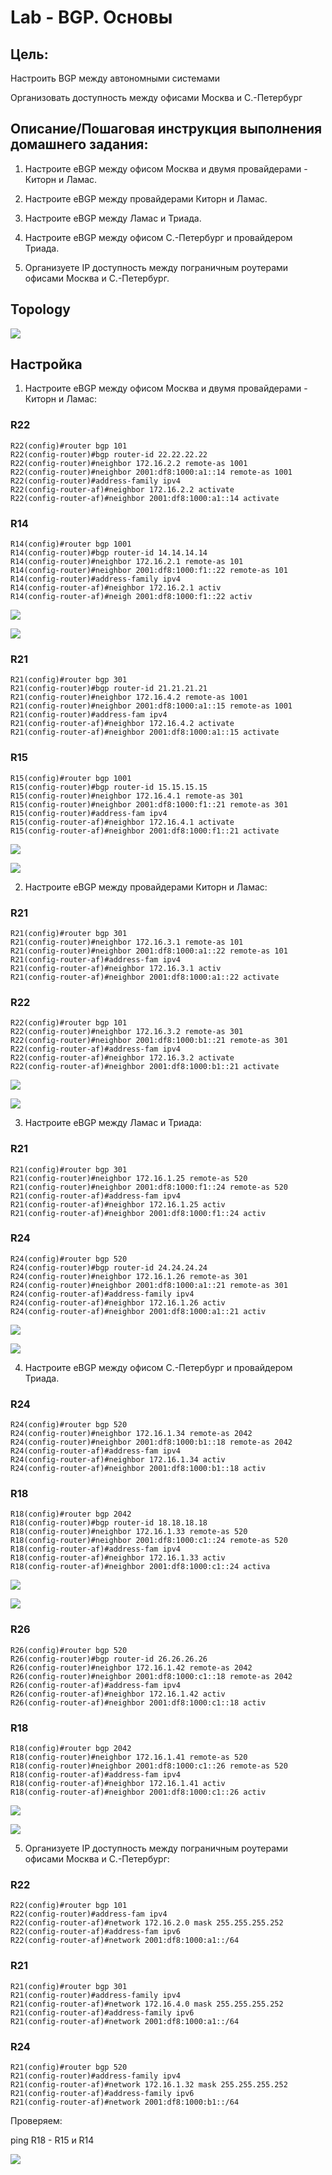 # Lab - BGP. Основы

## Цель:
   Настроить BGP между автономными системами
   
   Организовать доступность между офисами Москва и С.-Петербург

## Описание/Пошаговая инструкция выполнения домашнего задания:

   1. Настроите eBGP между офисом Москва и двумя провайдерами - Киторн и Ламас.
   
   2. Настроите eBGP между провайдерами Киторн и Ламас.
   
   3. Настроите eBGP между Ламас и Триада.
   
   4. Настроите eBGP между офисом С.-Петербург и провайдером Триада.
   
   5. Организуете IP доступность между пограничным роутерами офисами Москва и С.-Петербург.

## Topology

![](img/topology.png)

## Настройка

   1. Настроите eBGP между офисом Москва и двумя провайдерами - Киторн и Ламас:
   
### R22

```
R22(config)#router bgp 101
R22(config-router)#bgp router-id 22.22.22.22
R22(config-router)#neighbor 172.16.2.2 remote-as 1001
R22(config-router)#neighbor 2001:df8:1000:a1::14 remote-as 1001
R22(config-router)#address-family ipv4
R22(config-router-af)#neighbor 172.16.2.2 activate
R22(config-router-af)#neighbor 2001:df8:1000:a1::14 activate
```

### R14

```
R14(config)#router bgp 1001
R14(config-router)#bgp router-id 14.14.14.14
R14(config-router)#neighbor 172.16.2.1 remote-as 101
R14(config-router)#neighbor 2001:df8:1000:f1::22 remote-as 101
R14(config-router)#address-family ipv4
R14(config-router-af)#neighbor 172.16.2.1 activ
R14(config-router-af)#neigh 2001:df8:1000:f1::22 activ
```

![](img/r22_r14_bgp_sum.png)

![](img/r14_r22_bgp_sum.png)


### R21

```
R21(config)#router bgp 301
R21(config-router)#bgp router-id 21.21.21.21
R21(config-router)#neighbor 172.16.4.2 remote-as 1001
R21(config-router)#neighbor 2001:df8:1000:a1::15 remote-as 1001
R21(config-router)#address-fam ipv4
R21(config-router-af)#neighbor 172.16.4.2 activate
R21(config-router-af)#neighbor 2001:df8:1000:a1::15 activate
```

### R15

```
R15(config)#router bgp 1001
R15(config-router)#bgp router-id 15.15.15.15
R15(config-router)#neighbor 172.16.4.1 remote-as 301
R15(config-router)#neighbor 2001:df8:1000:f1::21 remote-as 301
R15(config-router)#address-fam ipv4
R15(config-router-af)#neighbor 172.16.4.1 activate
R15(config-router-af)#neighbor 2001:df8:1000:f1::21 activate
```

![](img/r21_r15_bgp_sum.png)

![](img/r15_r21_bgp_sum.png)

   2. Настроите eBGP между провайдерами Киторн и Ламас:
   
### R21

```
R21(config)#router bgp 301
R21(config-router)#neighbor 172.16.3.1 remote-as 101
R21(config-router)#neighbor 2001:df8:1000:a1::22 remote-as 101
R21(config-router-af)#address-fam ipv4                      
R21(config-router-af)#neighbor 172.16.3.1 activ
R21(config-router-af)#neighbor 2001:df8:1000:a1::22 activate
```

### R22

```
R22(config)#router bgp 101
R22(config-router)#neighbor 172.16.3.2 remote-as 301
R22(config-router)#neighbor 2001:df8:1000:b1::21 remote-as 301
R22(config-router-af)#address-fam ipv4
R22(config-router-af)#neighbor 172.16.3.2 activate
R22(config-router-af)#neighbor 2001:df8:1000:b1::21 activate
```

![](img/r22_r21_bgp_sum.png)

![](img/r21_r22_bgp_sum.png)

   3. Настроите eBGP между Ламас и Триада:
   
### R21

```
R21(config)#router bgp 301
R21(config-router)#neighbor 172.16.1.25 remote-as 520
R21(config-router)#neighbor 2001:df8:1000:f1::24 remote-as 520
R21(config-router-af)#address-fam ipv4
R21(config-router-af)#neighbor 172.16.1.25 activ
R21(config-router-af)#neighbor 2001:df8:1000:f1::24 activ
```

### R24

```
R24(config)#router bgp 520
R24(config-router)#bgp router-id 24.24.24.24
R24(config-router)#neighbor 172.16.1.26 remote-as 301
R24(config-router)#neighbor 2001:df8:1000:a1::21 remote-as 301
R24(config-router-af)#address-family ipv4                 
R24(config-router-af)#neighbor 172.16.1.26 activ
R24(config-router-af)#neighbor 2001:df8:1000:a1::21 activ
```

![](img/r24_r21_bgp_sum.png)

![](img/r21_r24_bgp_sum.png)

   4. Настроите eBGP между офисом С.-Петербург и провайдером Триада.
   
### R24

```
R24(config)#router bgp 520
R24(config-router)#neighbor 172.16.1.34 remote-as 2042
R24(config-router)#neighbor 2001:df8:1000:b1::18 remote-as 2042
R24(config-router-af)#address-fam ipv4                   
R24(config-router-af)#neighbor 172.16.1.34 activ
R24(config-router-af)#neighbor 2001:df8:1000:b1::18 activ
```

### R18

```
R18(config)#router bgp 2042
R18(config-router)#bgp router-id 18.18.18.18
R18(config-router)#neighbor 172.16.1.33 remote-as 520
R18(config-router)#neighbor 2001:df8:1000:c1::24 remote-as 520
R18(config-router-af)#address-fam ipv4                    
R18(config-router-af)#neighbor 172.16.1.33 activ
R18(config-router-af)#neighbor 2001:df8:1000:c1::24 activa
```

![](img/r24_r18_bgp_sum.png)

![](img/r18_r24_bgp_sum.png)

### R26

```
R26(config)#router bgp 520
R26(config-router)#bgp router-id 26.26.26.26
R26(config-router)#neighbor 172.16.1.42 remote-as 2042
R26(config-router)#neighbor 2001:df8:1000:c1::18 remote-as 2042
R26(config-router-af)#address-fam ipv4                   
R26(config-router-af)#neighbor 172.16.1.42 activ
R26(config-router-af)#neighbor 2001:df8:1000:c1::18 activ
```

### R18

```
R18(config)#router bgp 2042
R18(config-router)#neighbor 172.16.1.41 remote-as 520
R18(config-router)#neighbor 2001:df8:1000:c1::26 remote-as 520
R18(config-router-af)#address-fam ipv4                   
R18(config-router-af)#neighbor 172.16.1.41 activ 
R18(config-router-af)#neighbor 2001:df8:1000:c1::26 activ
```

![](img/r26_r18_bgp_sum.png)

![](img/r18_r26_bgp_sum.png)

   5. Организуете IP доступность между пограничным роутерами офисами Москва и С.-Петербург:
   
### R22

```
R22(config)#router bgp 101
R22(config-router)#address-fam ipv4
R22(config-router-af)#network 172.16.2.0 mask 255.255.255.252
R22(config-router-af)#address-fam ipv6
R22(config-router-af)#network 2001:df8:1000:a1::/64
```

### R21

```
R21(config)#router bgp 301
R21(config-router)#address-family ipv4
R21(config-router-af)#network 172.16.4.0 mask 255.255.255.252
R21(config-router-af)#address-family ipv6
R21(config-router-af)#network 2001:df8:1000:a1::/64
```

### R24

```
R21(config)#router bgp 520
R21(config-router)#address-family ipv4
R21(config-router-af)#network 172.16.1.32 mask 255.255.255.252
R21(config-router-af)#address-family ipv6
R21(config-router-af)#network 2001:df8:1000:b1::/64
```

   Проверяем:
   
   ping R18 - R15 и R14

![](img/r18_ping.png) 

   

